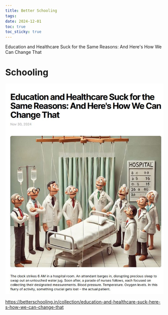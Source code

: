 ```yaml
---
title: Better Schooling
tags: 
date: 2024-12-01
toc: true
toc_sticky: true
---
```

Education and Healthcare Suck for the Same Reasons: And Here's How We Can Change That

# Schooling 

![](../_asset/2024-12-01-schooling_image_1.jpeg)



<https://betterschooling.in/collection/education-and-healthcare-suck-here-s-how-we-can-change-that>

